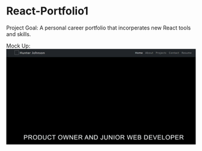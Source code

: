 # React-Portfolio1

Project Goal: 
A personal career portfolio that incorperates new React tools and skills. 

Mock Up:
![](image/portfolio.png)
